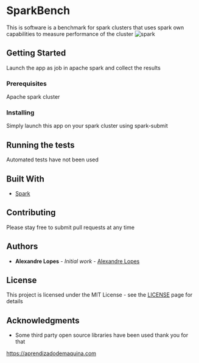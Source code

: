 # SparkBench

This is software is a benchmark for spark clusters that uses spark own capabilities to measure performance of the cluster ![spark](https://upload.wikimedia.org/wikipedia/commons/thumb/f/f3/Apache_Spark_logo.svg/1200px-Apache_Spark_logo.svg.png)

## Getting Started

Launch the app as job in apache spark and collect the results

### Prerequisites

Apache spark cluster

### Installing

Simply launch this app on your spark cluster using spark-submit

## Running the tests

Automated tests have not been used 

## Built With

* [Spark](https://spark.apache.org/)

## Contributing

Please stay free to submit pull requests at any time

## Authors

* **Alexandre Lopes** - *Initial work* - [Alexandre Lopes](http://alexandre-lopes.com)

## License

This project is licensed under the MIT License - see the [LICENSE](https://en.wikipedia.org/wiki/MIT_License) page for details

## Acknowledgments

* Some third party open source libraries have been used thank you for that


https://aprendizadodemaquina.com

